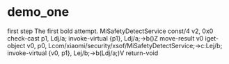 # demo_one
first step
The first bold attempt.
MiSafetyDetectService
const/4 v2, 0x0
    check-cast p1, Ldj/a;
    invoke-virtual {p1}, Ldj/a;->b()Z
    move-result v0
    iget-object v0, p0, Lcom/xiaomi/security/xsof/MiSafetyDetectService;->c:Lej/b;
    invoke-virtual {v0, p1}, Lej/b;->b(Ldj/a;)V
    return-void
